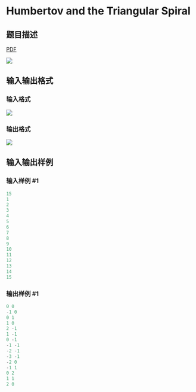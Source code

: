 # Humbertov and the Triangular Spiral

## 题目描述

[problemUrl]: https://uva.onlinejudge.org/index.php?option=com_onlinejudge&Itemid=8&category=871&page=show_problem&problem=5100

[PDF](https://uva.onlinejudge.org/external/131/p13189.pdf)

![](https://cdn.luogu.com.cn/upload/vjudge_pic/UVA13189/54db95ca1cb59a96af096c2c09acd882a1a60569.png)

## 输入输出格式

### 输入格式

![](https://cdn.luogu.com.cn/upload/vjudge_pic/UVA13189/ca3347da1070a743be280ee82fe70e8b52cb541b.png)

### 输出格式

![](https://cdn.luogu.com.cn/upload/vjudge_pic/UVA13189/4278bd2bc03e46bcf63ac5eb28c01b57335e6438.png)

## 输入输出样例

### 输入样例 #1

```cpp
15
1
2
3
4
5
6
7
8
9
10
11
12
13
14
15
```


### 输出样例 #1

```cpp
0 0
-1 0
0 1
1 0
2 -1
1 -1
0 -1
-1 -1
-2 -1
-3 -1
-2 0
-1 1
0 2
1 1
2 0
```


